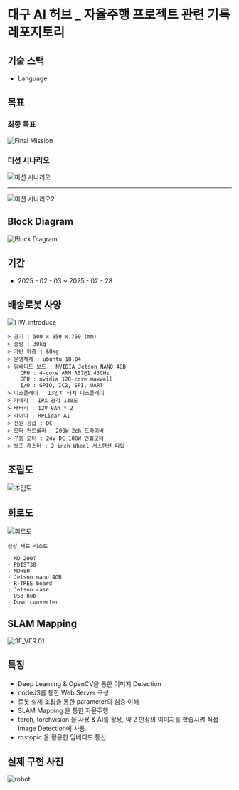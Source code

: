 # 대구 AI 허브 _ 자율주행 프로젝트 관련 기록 레포지토리

## 기술 스택

- Language

## 목표

### 최종 목표

![Final Mission](images/Misson_Final_Event.png)

### 미션 시나리오

![미션 시나리오](images/Mission_Senario.png)

---

![미션 시나리오2](images/Mission_Senario2.png)

## Block Diagram

![Block Diagram](images/Block_Diagram.png)

## 기간

- 2025 - 02 - 03 ~ 2025 - 02 - 28


## 배송로봇 사양
![HW_introduce](images/HW_introduce.png)
```
> 크기 : 500 x 550 x 750 (mm)
> 중량 : 30kg
> 가반 하중 : 60kg
> 운영체제 : ubuntu 18.04
> 임베디드 보드 : NVIDIA Jetson NANO 4GB
	CPU : 4-core ARM A57@1.43GHz
	GPU : nvidia 128-core maxwell
	I/O : GPIO, IC2, SPI, UART
> 디스플레이 : 13인치 터치 디스플레이
> 카메라 : IPX 광각 130도
> 배터리 : 12V 9Ah * 2
> 라이다 : RPLidar A1
> 전원 공급 : DC
> 모터 컨트롤러 : 200W 2ch 드라이버
> 구동 모터 : 24V DC 100W 인휠모터
> 보조 캐스터 : 2 inch Wheel 서스팬션 타입
```

## 조립도
![조립도](조립도,png)

## 회로도


![회로도](images/회로도.png)
```
전장 재료 리스트

- MD 200T
- PDIST30
- MDH80
- Jetson nano 4GB
- R-TREE board
- Jetson case
- USB hub
- Down converter
```

## SLAM Mapping

![3F_VER.01](images/3F_VER.01.jpg)

## 특징

- Deep Learning & OpenCV을 통한 이미지 Detection
- nodeJS를 통한 Web Server 구성
- 로봇 실제 조립을 통한 parameter의 심층 이해
- SLAM Mapping 을 통한 자율주행 
- torch, torchvision 을 사용 & AI를 활용, 약 2 만장의 이미지를 학습시켜 직접 Image Detection에 사용.
- rostopic 을 활용한 임베디드 통신


## 실제 구현 사진

![robot](images/robot.jpg)
